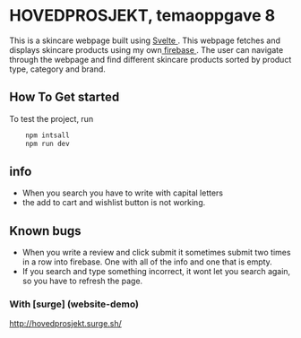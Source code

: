 # HOVEDPROSJEKT, temaoppgave 8
This is a skincare webpage built using <a href='https://svelte.dev/'> Svelte </a>. This webpage fetches and displays skincare products using my own<a href="https://console.firebase.google.com/u/0/project/skincare-firestore/database/firestore/data~2Fproducts~2F0CUhPq4q9HCILeyAT0J2"> firebase </a>. The user can navigate through the webpage and find different skincare products sorted by product type, category and brand. 

## How To Get started
To test the project, run

```javascript
    npm intsall
    npm run dev
```

## info
- When you search you have to write with capital letters
- the add to cart and wishlist button is not working. 

## Known bugs
- When you write a review and click submit it sometimes submit two times in a row into firebase. One with all of the info and one that is empty. 
- If you search and type something incorrect, it wont let you search again, so you have to refresh the page. 

### With [surge] (website-demo)

http://hovedprosjekt.surge.sh/


